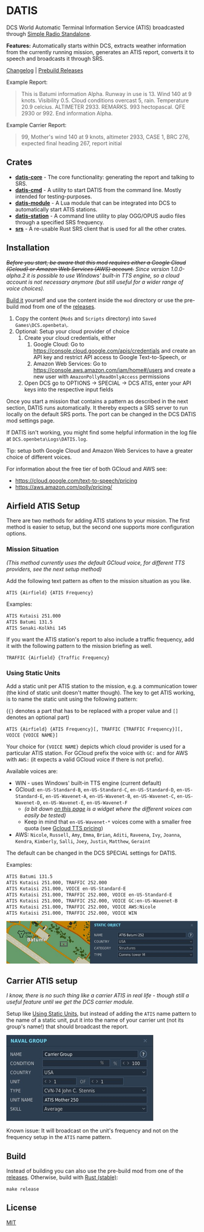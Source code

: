 # DATIS

DCS World Automatic Terminal Information Service (ATIS) broadcasted through [Simple Radio Standalone](https://github.com/ciribob/DCS-SimpleRadioStandalone).

**Features:** Automatically starts within DCS, extracts weather information from the currently running mission, generates an ATIS report, converts it to speech and broadcasts it through SRS.

[Changelog](./CHANGELOG.md) | [Prebuild Releases](https://github.com/rkusa/DATIS/releases)

Example Report:

> This is Batumi information Alpha. Runway in use is 13. Wind 140 at 9 knots. Visibility 0.5. Cloud conditions overcast 5, rain. Temperature 20.9 celcius. ALTIMETER 2933. REMARKS. 993 hectopascal. QFE 2930 or 992. End information Alpha.

Example Carrier Report:

> 99, Mother's wind 140 at 9 knots, altimeter 2933, CASE 1, BRC 276, expected final heading 267, report initial

## Crates

- [**datis-core**](./crates/datis-core) - The core functionality: generating the report and talking to SRS.
- [**datis-cmd**](./crates/datis-cmd) - A utility to start DATIS from the command line. Mostly intended for testing-purposes.
- [**datis-module**](./crates/datis-module) - A Lua module that can be integrated into DCS to automatically start ATIS stations.
- [**datis-station**](./crates/datis-station) - A command line utility to play OGG/OPUS audio files through a specified SRS frequency.
- [**srs**](./crates/srs) - A re-usable Rust SRS client that is used for all the other crates.

## Installation

~~_Before you start, be aware that this mod requires either a Google Cloud (Gcloud) or Amazon Web Services (AWS) account._~~
_Since version 1.0.0-alpha.2 it is possible to use Windows' built-in TTS engine, so a cloud account is not necessary anymore (but still useful for a wider range of voice choices)._

[Build it](#build) yourself and use the content inside the `mod` directory or use the pre-build mod from one of the [releases](https://github.com/rkusa/DATIS/releases).

1. Copy the content (`Mods` and `Scripts` directory) into `Saved Games\DCS.openbeta\`.
2. Optional: Setup your cloud provider of choice
   1. Create your cloud credentials, either
      1. Google Cloud: Go to https://console.cloud.google.com/apis/credentials and create an API key and restrict API access to Google Text-to-Speech, or
      2. Amazon Web Services: Go to https://console.aws.amazon.com/iam/home#/users and create a new user with `AmazonPollyReadOnlyAccess` permissions
   2. Open DCS go to OPTIONS -> SPECIAL -> DCS ATIS, enter your API keys into the respective input fields

Once you start a mission that contains a pattern as described in the next section, DATIS runs automatically.
It thereby expects a SRS server to run locally on the default SRS ports. The port can be changed in the DCS DATIS mod settings page.

If DATIS isn't working, you might find some helpful information in the log file at `DCS.openbeta\Logs\DATIS.log`.

Tip: setup both Google Cloud and Amazon Web Services to have a greater choice of different voices.

For information about the free tier of both GCloud and AWS see:
- https://cloud.google.com/text-to-speech/pricing
- https://aws.amazon.com/polly/pricing/

## Airfield ATIS Setup

There are two methods for adding ATIS stations to your mission. The first method is easier to setup, but the second one supports more configuration options.

### Mission Situation

_(This method currently uses the default GCloud voice, for different TTS providers, see the next setup method)_

Add the following text pattern as often to the mission situation as you like.

```
ATIS {Airfield} {ATIS Frequency}
```

Examples:

```
ATIS Kutaisi 251.000
ATIS Batumi 131.5
ATIS Senaki-Kolkhi 145
```

If you want the ATIS station's report to also include a traffic frequency, add it with the following pattern to the mission briefing as well.

```
TRAFFIC {Airfield} {Traffic Frequency}
```

### Using Static Units

Add a static unit per ATIS station to the mission, e.g. a communication tower (the kind of static unit doesn't matter though). The key to get ATIS working, is to name the static unit using the following pattern:

(`{}` denotes a part that has to be replaced with a proper value and `[]` denotes an optional part)

```
ATIS {Airfield} {ATIS Frequency}[, TRAFFIC {TRAFFIC Frequency}][, VOICE {VOICE NAME}]
```

Your choice for `{VOICE NAME}` depicts which cloud provider is used for a particular ATIS station.
For GCloud prefix the voice with `GC:` and for AWS with `AWS:` (it expects a valid GCloud voice if there is not prefix).

Available voices are:

- WIN - uses Windows' built-in TTS engine  (current default)
- GCloud: `en-US-Standard-B`, `en-US-Standard-C`, `en-US-Standard-D`, `en-US-Standard-E`, `en-US-Wavenet-A`, `en-US-Wavenet-B`, `en-US-Wavenet-C`, `en-US-Wavenet-D`, `en-US-Wavenet-E`, `en-US-Wavenet-F`
  - _(a bit down [on this page](https://cloud.google.com/text-to-speech/) is a widget where the different voices can easily be tested)_
  - Keep in mind that `en-US-Wavenet-*` voices come with a smaller free quota (see [Gcloud TTS pricing](https://cloud.google.com/text-to-speech/pricing))
- AWS: `Nicole`, `Russell`, `Amy`, `Emma`, `Brian`, `Aditi`, `Raveena`, `Ivy`, `Joanna`, `Kendra`, `Kimberly`, `Salli`, `Joey`, `Justin`, `Matthew`, `Geraint`

The default can be changed in the DCS SPECIAL settings for DATIS.

Examples:

```
ATIS Batumi 131.5
ATIS Kutaisi 251.000, TRAFFIC 252.000
ATIS Kutaisi 251.000, VOICE en-US-Standard-E
ATIS Kutaisi 251.000, TRAFFIC 252.000, VOICE en-US-Standard-E
ATIS Kutaisi 251.000, TRAFFIC 252.000, VOICE GC:en-US-Wavenet-B
ATIS Kutaisi 251.000, TRAFFIC 252.000, VOICE AWS:Nicole
ATIS Kutaisi 251.000, TRAFFIC 252.000, VOICE WIN
```

![Example](./docs/static.jpg)

## Carrier ATIS setup

_I know, there is no such thing like a carrier ATIS in real life - though still a useful feature until we get the DCS carrier module._

Setup like [Using Static Units](https://github.com/rkusa/DATIS#using-static-units), but instead of adding the `ATIS` name pattern to the name of a static unit, put it into the name of your carrier unt (not its group's name!) that should broadcast the report.

![Example](./docs/carrier.jpg)

Known issue: It will broadcast on the unit's frequency and not on the frequency setup in the `ATIS` name pattern.

## Build

Instead of building you can also use the pre-build mod from one of the [releases](https://github.com/rkusa/DATIS/releases).
Otherwise, build with [Rust (stable)](https://rustup.rs/):

```
make release
```

## License

[MIT](./LICENSE.md)
